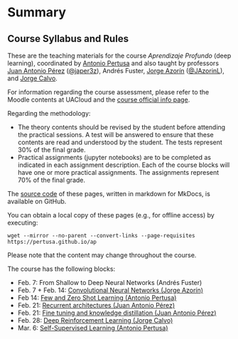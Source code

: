 # Summary

## Course Syllabus and Rules

These are the teaching materials for the course _Aprendizaje Profundo_ (deep learning), coordinated by [Antonio Pertusa][pertusa_url] and also taught by professors [Juan Antonio Pérez][japerez_url] ([@japer3z][japerez_twitter]), Andrés Fuster, [Jorge Azorín][jazorin_url] ([@JAzorinL][jazorin_twitter]), and [Jorge Calvo][calvo_url].

For information regarding the course assessment, please refer to the Moodle contents at UACloud and the [course official info page][syllabus]. 

[pertusa_url]: www.dlsi.ua.es/~pertusa
[calvo_url]: https://www.dlsi.ua.es/~jcalvo/
[japerez_url]: https://cvnet.cpd.ua.es/curriculum-breve/es/perez-ortiz-juan-antonio/15404
[japerez_twitter]: https://twitter.com/japer3z
[jazorin_url]: https://cvnet.cpd.ua.es/curriculum-breve/es/azorin-lopez-jorge/9826
[jazorin_twitter]: https://twitter.com/JAzorinL
[syllabus]: https://cvnet.cpd.ua.es/Guia-Docente/GuiaDocente/Index?wcodest=D114&wcodasi=43509&wlengua=es&scaca=2023-24

Regarding the methodology:

- The theory contents should be revised by the student before attending the practical sessions. A test will be answered to ensure that these contents are read and understood by the student. The tests represent 30% of the final grade. 
- Practical assignments (jupyter notebooks) are to be completed as indicated in each assignment description. Each of the course blocks will have one or more practical assignments. The assignments represent 70% of the final grade.
<!--
- Attendance in practical sessions is mandatory. Roll call will be taken in each in-person session. A maximum of 1 unexcused absence is allowed. If a student accumulates more unexcused absences than the allowed limit, they will not be able to pass the practical component of the course in the C2 examination. However, they will have the opportunity to pass it in the C4.
-->

The [source code][source] of these pages, written in markdown for MkDocs, is available on GitHub.

[source]: https://github.com/pertusa/ap

You can obtain a local copy of these pages (e.g., for offline access) by executing:

    wget --mirror --no-parent --convert-links --page-requisites https://pertusa.github.io/ap

Please note that the content may change throughout the course.

The course has the following blocks:

* Feb. 7: From Shallow to Deep Neural Networks (Andrés Fuster)
* Feb. 7 + Feb. 14: [Convolutional Neural Networks (Jorge Azorín)](cnn.md)
* Feb 14: [Few and Zero Shot Learning (Antonio Pertusa)](fsl.md)
* Feb. 21: [Recurrent architectures (Juan Antonio Pérez)](recurrent.md)
* Feb. 21: [Fine tuning and knowledge distillation (Juan Antonio Pérez)](ftkd.md)
* Feb. 28: [Deep Reinforcement Learning (Jorge Calvo)](drl.md)
* Mar. 6: [Self-Supervised Learning (Antonio Pertusa)]()
